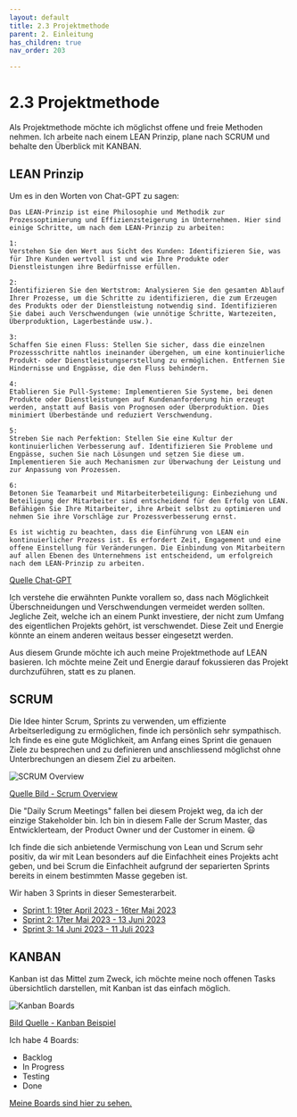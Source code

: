 ```yaml
---
layout: default
title: 2.3 Projektmethode
parent: 2. Einleitung
has_children: true
nav_order: 203

---
```


# 2.3 Projektmethode

Als Projektmethode möchte ich möglichst offene und freie Methoden nehmen.
Ich arbeite nach einem LEAN Prinzip, plane nach SCRUM und behalte den Überblick mit KANBAN.

## LEAN Prinzip

Um es in den Worten von Chat-GPT zu sagen:

    Das LEAN-Prinzip ist eine Philosophie und Methodik zur Prozessoptimierung und Effizienzsteigerung in Unternehmen. Hier sind einige Schritte, um nach dem LEAN-Prinzip zu arbeiten:

    1: 
    Verstehen Sie den Wert aus Sicht des Kunden: Identifizieren Sie, was für Ihre Kunden wertvoll ist und wie Ihre Produkte oder Dienstleistungen ihre Bedürfnisse erfüllen.

    2: 
    Identifizieren Sie den Wertstrom: Analysieren Sie den gesamten Ablauf Ihrer Prozesse, um die Schritte zu identifizieren, die zum Erzeugen des Produkts oder der Dienstleistung notwendig sind. Identifizieren Sie dabei auch Verschwendungen (wie unnötige Schritte, Wartezeiten, Überproduktion, Lagerbestände usw.).

    3: 
    Schaffen Sie einen Fluss: Stellen Sie sicher, dass die einzelnen Prozessschritte nahtlos ineinander übergehen, um eine kontinuierliche Produkt- oder Dienstleistungserstellung zu ermöglichen. Entfernen Sie Hindernisse und Engpässe, die den Fluss behindern.

    4: 
    Etablieren Sie Pull-Systeme: Implementieren Sie Systeme, bei denen Produkte oder Dienstleistungen auf Kundenanforderung hin erzeugt werden, anstatt auf Basis von Prognosen oder Überproduktion. Dies minimiert Überbestände und reduziert Verschwendung.

    5: 
    Streben Sie nach Perfektion: Stellen Sie eine Kultur der kontinuierlichen Verbesserung auf. Identifizieren Sie Probleme und Engpässe, suchen Sie nach Lösungen und setzen Sie diese um. Implementieren Sie auch Mechanismen zur Überwachung der Leistung und zur Anpassung von Prozessen.

    6: 
    Betonen Sie Teamarbeit und Mitarbeiterbeteiligung: Einbeziehung und Beteiligung der Mitarbeiter sind entscheidend für den Erfolg von LEAN. Befähigen Sie Ihre Mitarbeiter, ihre Arbeit selbst zu optimieren und nehmen Sie ihre Vorschläge zur Prozessverbesserung ernst.

    Es ist wichtig zu beachten, dass die Einführung von LEAN ein kontinuierlicher Prozess ist. Es erfordert Zeit, Engagement und eine offene Einstellung für Veränderungen. Die Einbindung von Mitarbeitern auf allen Ebenen des Unternehmens ist entscheidend, um erfolgreich nach dem LEAN-Prinzip zu arbeiten.

[Quelle Chat-GPT](../Anhang/quellen.md#chat-gpt)

Ich verstehe die erwähnten Punkte vorallem so, dass nach Möglichkeit Überschneidungen und Verschwendungen vermeidet werden sollten. Jegliche Zeit, welche ich an einem Punkt investiere, der nicht zum Umfang des eigentlichen Projekts gehört, ist verschwendet. Diese Zeit und Energie könnte an einem anderen weitaus besser eingesetzt werden.

Aus diesem Grunde möchte ich auch meine Projektmethode auf LEAN basieren. Ich möchte meine Zeit und Energie darauf fokussieren das Projekt durchzuführen, statt es zu planen.

## SCRUM

Die Idee hinter Scrum, Sprints zu verwenden, um effiziente Arbeitserledigung zu ermöglichen, finde ich persönlich sehr sympathisch. Ich finde es eine gute Möglichkeit, am Anfang eines Sprint die genauen Ziele zu besprechen und zu definieren und anschliessend möglichst ohne Unterbrechungen an diesem Ziel zu arbeiten.

![SCRUM Overview](../Ressourcen/Bilder/projectmanagment/scrum_overview.jpg)

[Quelle Bild - Scrum Overview](../Anhang/quellen.md#scrum-overview)

Die "Daily Scrum Meetings" fallen bei diesem Projekt weg, da ich der einzige Stakeholder bin. Ich bin in diesem Falle der Scrum Master, das Entwicklerteam, der Product Owner und der Customer in einem. 😃

Ich finde die sich anbietende Vermischung von Lean und Scrum sehr positiv, da wir mit Lean besonders auf die Einfachheit eines Projekts acht geben, und bei Scrum die Einfachheit aufgrund der separierten Sprints bereits in einem bestimmten Masse gegeben ist.

Wir haben 3 Sprints in dieser Semesterarbeit.

* [Sprint 1: 19ter April 2023 - 16ter Mai 2023](https://github.com/Euthal02/SemArb1-AWS_Certificate_DNS_Sinkhole/issues/21)
* [Sprint 2: 17ter Mai 2023 - 13 Juni 2023](https://github.com/Euthal02/SemArb1-AWS_Certificate_DNS_Sinkhole/issues/28)
* [Sprint 3: 14 Juni 2023 - 11 Juli 2023](https://github.com/Euthal02/SemArb1-AWS_Certificate_DNS_Sinkhole/issues/29)

## KANBAN

Kanban ist das Mittel zum Zweck, ich möchte meine noch offenen Tasks übersichtlich darstellen, mit Kanban ist das einfach möglich.

![Kanban Boards](../Ressourcen/Bilder/projectmanagment/Kanban-Boards.png)

[Bild Quelle - Kanban Beispiel](../Anhang/quellen.md#kanban-beispiel)

Ich habe 4 Boards:

* Backlog
* In Progress
* Testing
* Done

[Meine Boards sind hier zu sehen.](https://github.com/users/Euthal02/projects/2/views/1)
